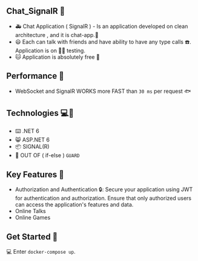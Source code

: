 ## Chat_SignalR 📱
* 🚑  Chat Application ( SignalR ) - Is an application developed on clean architecture , and it is chat-app.📄
* 😃  Each can talk with friends and have ability to have any type calls ☎️. Application is on 🧑‍💻 testing.
* 🐱  Application is absolutely free 💸

## Performance 📰
* WebSocket and SignalR WORKS more FAST than ` 30 ms ` per request 🐟

## Technologies 💻📁
* ⌨️ .NET 6
* 😸 ASP.NET 6
* 📦️ SIGNAL(R) 
* 📸 OUT OF ( if-else ) ` GUARD `



## Key Features 🚀
* Authorization and Authentication 🔒: Secure your application using JWT for authentication and authorization. Ensure that only authorized users can access the application's features and data.
* Online Talks
* Online Games

## Get Started 🏁
💻 Enter `docker-compose up`.
